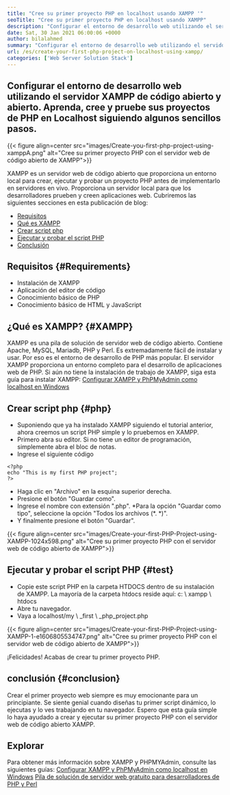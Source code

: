```yaml
---
title: "Cree su primer proyecto PHP en localhost usando XAMPP '" 
seoTitle: "Cree su primer proyecto PHP en localhost usando XAMPP" 
description: "Configurar el entorno de desarrollo web utilizando el servidor web de código abierto y abierto XAMPP. Cree y pruebe sus proyectos de PHP en Localhost siguiendo algunos sencillos pasos." 
date: Sat, 30 Jan 2021 06:00:06 +0000
author: bilalahmed
summary: "Configurar el entorno de desarrollo web utilizando el servidor XAMPP de código abierto y abierto. Aprenda, cree y pruebe sus proyectos de PHP en Localhost siguiendo algunos sencillos pasos." 
url: /es/create-your-first-php-project-on-localhost-using-xampp/
categories: ['Web Server Solution Stack']
---
```


## Configurar el entorno de desarrollo web utilizando el servidor XAMPP de código abierto y abierto. Aprenda, cree y pruebe sus proyectos de PHP en Localhost siguiendo algunos sencillos pasos.

{{< figure align=center src="images/Create-you-first-php-project-using-xamppA.png" alt="Cree su primer proyecto PHP con el servidor web de código abierto de XAMPP">}}

XAMPP es un servidor web de código abierto que proporciona un entorno local para crear, ejecutar y probar un proyecto PHP antes de implementarlo en servidores en vivo. Proporciona un servidor local para que los desarrolladores prueben y creen aplicaciones web. Cubriremos las siguientes secciones en esta publicación de blog:
  * [Requisitos][2]
  * [Qué es XAMPP][3]
  * [Crear script php][4]
  * [Ejecutar y probar el script PHP][5]
  * [Conclusión][6]

## Requisitos {#Requirements}
  * Instalación de XAMPP
  * Aplicación del editor de código
  * Conocimiento básico de PHP
  * Conocimiento básico de HTML y JavaScript

## ¿Qué es XAMPP? {#XAMPP}
XAMPP es una pila de solución de servidor web de código abierto. Contiene Apache, MySQL, Mariadb, PHP y Perl. Es extremadamente fácil de instalar y usar. Por eso es el entorno de desarrollo de PHP más popular. El servidor XAMPP proporciona un entorno completo para el desarrollo de aplicaciones web de PHP. Si aún no tiene la instalación de trabajo de XAMPP, siga esta guía para instalar XAMPP:
[Configurar XAMPP y PhPMyAdmin como localhost en Windows][7]

## Crear script php {#php}
  * Suponiendo que ya ha instalado XAMPP siguiendo el tutorial anterior, ahora creemos un script PHP simple y lo pruebemos en XAMPP.
  * Primero abra su editor. Si no tiene un editor de programación, simplemente abra el bloc de notas.
  * Ingrese el siguiente código
```
<?php
echo "This is my first PHP project";
?>
```
  * Haga clic en "Archivo" en la esquina superior derecha.
  * Presione el botón "Guardar como".
  * Ingrese el nombre con extensión ".php".
  *Para la opción "Guardar como tipo", seleccione la opción "Todos los archivos (\*. \*)".
  * Y finalmente presione el botón "Guardar".

{{< figure align=center src="images/Create-your-first-PHP-Project-using-XAMPP-1024x598.png" alt="Cree su primer proyecto PHP con el servidor web de código abierto de XAMPP">}}


## Ejecutar y probar el script PHP {#test}
  * Copie este script PHP en la carpeta HTDOCS dentro de su instalación de XAMPP. La mayoría de la carpeta htdocs reside aquí: c: \ xampp \ htdocs
  * Abre tu navegador.
  * Vaya a localhost/my \ _first \ _php_project.php

{{< figure align=center src="images/Create-your-first-PHP-Project-using-XAMPP-1-e1606805534747.png" alt="Cree su primer proyecto PHP con el servidor web de código abierto de XAMPP">}}

¡Felicidades! Acabas de crear tu primer proyecto PHP.

## conclusión {#conclusion}
Crear el primer proyecto web siempre es muy emocionante para un principiante. Se siente genial cuando diseñas tu primer script dinámico, lo ejecutas y lo ves trabajando en tu navegador. Espero que esta guía simple lo haya ayudado a crear y ejecutar su primer proyecto PHP con el servidor web de código abierto XAMPP.

## Explorar
Para obtener más información sobre XAMPP y PHPMYAdmin, consulte las siguientes guías:
[Configurar XAMPP y PhPMyAdmin como localhost en Windows][7]
[Pila de solución de servidor web gratuito para desarrolladores de PHP y Perl][1]

  
[1]: https://products.containerize.com/solution-stack/xampp
[2]: #requirements
[3]: #xampp
[4]: #php
[5]: #test
[6]: #conclusion
[7]: https://blog.containerize.com/database-management-software/how-to-setup-xampp-and-phpmyadmin-as-localhost-on-windows/
